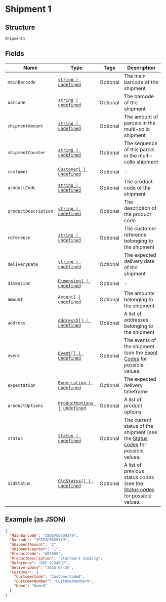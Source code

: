 
# Shipment 1

## Structure

`Shipment1`

## Fields

| Name | Type | Tags | Description |
|  --- | --- | --- | --- |
| `mainBarcode` | [`string \| undefined`](../../doc/models/string-enum.md) | Optional | The main barcode of the shipment |
| `barcode` | [`string \| undefined`](../../doc/models/string-enum.md) | Optional | The barcode of the shipment |
| `shipmentAmount` | [`string \| undefined`](../../doc/models/string-enum.md) | Optional | The amount of parcels in the multi-collo shipment |
| `shipmentCounter` | [`string \| undefined`](../../doc/models/string-enum.md) | Optional | The sequence of this parcel in the multi-collo shipment |
| `customer` | [`Customer1 \| undefined`](../../doc/models/customer-1.md) | Optional | - |
| `productCode` | [`string \| undefined`](../../doc/models/string-enum.md) | Optional | The product code of the shipment |
| `productDescription` | [`string \| undefined`](../../doc/models/string-enum.md) | Optional | The description of the product code |
| `reference` | [`string \| undefined`](../../doc/models/string-enum.md) | Optional | The customer reference belonging to the shipment |
| `deliveryDate` | [`string \| undefined`](../../doc/models/string-enum.md) | Optional | The expected delivery date of the shipment |
| `dimension` | [`Dimension1 \| undefined`](../../doc/models/dimension-1.md) | Optional | - |
| `amount` | [`Amount1 \| undefined`](../../doc/models/amount-1.md) | Optional | The amounts belonging to the shipment |
| `address` | [`Address5[] \| undefined`](../../doc/models/address-5.md) | Optional | A list of addresses belonging to the shipment |
| `event` | [`Event[] \| undefined`](../../doc/models/event.md) | Optional | The events of the shipment. (see the [Event Codes](#tag/TandT-status-codes/Event-codes) for possible values. |
| `expectation` | [`Expectation \| undefined`](../../doc/models/expectation.md) | Optional | The expected delivery timeframe |
| `productOptions` | [`ProductOptions \| undefined`](../../doc/models/product-options.md) | Optional | A list of product options. |
| `status` | [`Status \| undefined`](../../doc/models/status.md) | Optional | The current status of the shipment (see the [Status codes](#tag/TandT-status-codes/Status-codes) for possible values. |
| `oldStatus` | [`OldStatus[] \| undefined`](../../doc/models/old-status.md) | Optional | A list of previous status codes (see the [Status codes](#tag/TandT-status-codes/Status-codes) for possible values. |

## Example (as JSON)

```json
{
  "MainBarcode": "3SDEVC6659149",
  "Barcode": "3SDEVC6659149",
  "ShipmentAmount": "2",
  "ShipmentCounter": "1",
  "ProductCode": "003085",
  "ProductDescription": "Standaard Zending",
  "Reference": "REF-1234567",
  "DeliveryDate": "2016-04-20",
  "Customer": {
    "CustomerCode": "CustomerCode8",
    "CustomerNumber": "CustomerNumber0",
    "Name": "Name8"
  }
}
```

